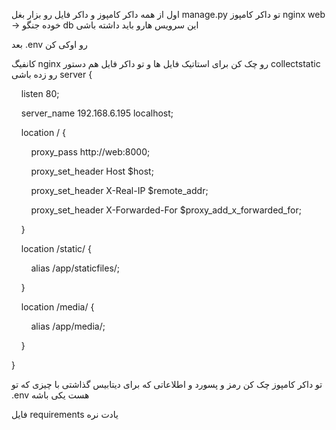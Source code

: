 
اول از همه داکر کامپوز و داکر فایل رو بزار بغل manage.py
تو داکر کامپوز 
nginx 
web -> خوده جنگو
db
این سرویس هارو باید داشته باشی

بعد .env رو اوکی کن

کانفیگ nginx رو چک کن برای استاتیک فایل ها و تو داکر فایل هم دستور collectstatic رو زده باشی
server {

    listen 80;

    server_name 192.168.6.195 localhost;

  

    location / {

        proxy_pass http://web:8000;

        proxy_set_header Host $host;

        proxy_set_header X-Real-IP $remote_addr;

        proxy_set_header X-Forwarded-For $proxy_add_x_forwarded_for;

    }

  

    location /static/ {

        alias /app/staticfiles/;

    }

  

    location /media/ {

        alias /app/media/;

    }

}

تو داکر کامپوز چک کن رمز و پسورد و اطلاعاتی که برای دیتابیس گذاشتی با چیزی که تو .env هست یکی باشه


فایل requirements یادت نره



